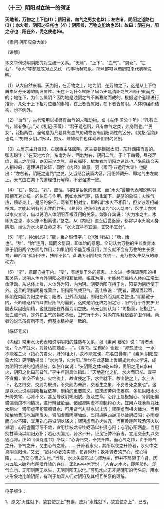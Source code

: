 ### （十三）阴阳对立统一的例证

**天地者，万物之上下也(1）；阴阳者，血气之男女也(2）；左右者，阴阳之道路也(3)；水火者，阴阳之征兆也（4）；阴阳者，万物之能始也(5)。故曰：阴在内，阳之守也；阳在外，阴之使也(6)。**

《素问·阴阳应象大论》

〔讲解〕

本文举例说明阴阳的对立统一关系。“天地”、“上下”、“血气”、“男女”、“左右”、“水火”等都是既对立又统一的事物和现象，所以都可以用阴阳来代表和说明。

（1）从大自然来看，天为阳，在万物之上，地为阴，在万物之下，这是从上下位置来区分天地的阴阳属性。天在上为什么属阳？因为天是清阳之气不断积聚而成的；地在下，为什么属阴？因为地是浊阴之气不断积聚而成的。根据这个道理进行推衍，凡处于上下相对位置的事物，在上者皆属阳，在下者皆属阴。人体的组织结构，也不例外。

（2）“血气”，古代常用以指具有血气的人和动物。如《左传·昭公十年》：“凡有血气，皆有争心。”又《礼记·玉藻》：“君子远庖厨，凡有血气之类，弗身践也。”“男女”，泛指两性。全句意为凡是具有血气的动物皆有阴阳两性的区分。《灵枢·官能》也说：“男阳女阴。”所以，男女、雌雄两性也体现着阴阳的区别。

（3）左居东主升属阳，右居西主降属阴，这主要是根据太阳，东升西降而言的。张志聪注：“在天地六合，东南为左，西北为右，阴阳二气，于上下四旁，昼夜环绕，而人之阴阳，亦因天地之气，昼夜循环，故左右为阴阳之道路也。”张氏结合天人相应的，道理进行论证，颇合《内经》旨意。另《素问·五运行大论》也提出：“左右者，阴阳之道路”之说，又当结合该篇内容，用阳降阴升、即地气由左向上，天气由右向下的道理进行解释，不必强求一致。

（4）“征”，象征。“兆”，应验。阴阳是抽象的概念，而“水火”最能代表和说明阴阳相互对立统一的性质与作用，例如水性气寒，质重润下，是阴的象征；火性气热，质轻炎上，是阳的象征。两者互相对立，即所谓“水火不相容”，但又必须相辅相成，才能起到有利无弊的作用，《易传》称阴阳协调为“水火既济”，医学上亦常以水火立论，借以说明人体阴阳互根互用的关系。如张介宾说：“火为水之主，水即火之源，水火原不相离也。”总之，从《内经》直至后世医家，都常以水火喻人身阴阳，而认为水火是立命之本，“水火宜平不宜偏，宜交不宜分”。

（5）“能”，孙治让说：“能，胎之假借字。”《尔雅·释诂》：“胎，始也”。“胎”、“始”连用，属同义复词，即本始的意思。全句认为万物的生长发育本源于阴阳两个方面的作用，如果阴阻不能互根互用，那么就不会有万物的生长发育，即所谓“孤阴不生，独阳不长”。此说明阴阳的对立统一，是万物发生发展的原动力。

（6）“守”，意即守持于内。“使”，有运使于外的意思。上文进一步强调阴阳的相互关系，说明人体内外阴阳必须相互依赖，相互为用，才能共同维持人体的正常生命活动、从总体上看，人体外为阳，内为阴。阴要为阳守持于内，阳要为阴运使于外。这里的阴指阴精或营血，阳指阳气或卫气。高士宗说：“阴者，藏精而起亟，即阴在内而为阳之守也；阳者，卫外而为固，即阳在外而为阴之使也。”阴精藏于内，不断输送精气以供应阳气的需要，这就是阴在内为阳之守；阳气行于外要护卫肌表以固密阴精，这就是阳在外而为阴之使。马元台则认为：“阴指营，阳指卫”。营血藏于内，是外在卫气的物质基础，卫气行于外，对内在阴精起着护卫作用。两者的说法虽有所不同，但基本精神是一致的。

〔临证意义〕

《内经》常用水火代表和说明阴阳的性质与关系，如《素问·痿论》说：“肾者水也，今水不胜火，则骨枯而髓虚……”。《素问。逆调论》也说：“肾孤脏也，一水不能胜二火（指心的君火，肝的相火），故不能冻傈，病名曰骨痹。”《素问·阴阳应象大论》更明确提出：“水为阴，火为阳。”后世在此基础上发展成为水火学说，成为阴阳学说的组成部分。如张介宾说：“夫阴阳之体曰乾曰坤，阴阳之用曰水曰火，阴阳之化曰形曰气。”李中梓则具体指出：“天地造化之机，水火而已矣。宜平不宜偏，宜交不宜分。火性炎上，故宜使之下，水性就下，故宜使之上，水上火下，名之曰交，交则为既济，不交则为未济，交者生之象，不交者死之象也”。这是以水火说明阴阳相互依存、制约的重要意义。临床虚劳内伤疾病，多见阴阳水火升降失常，心肾不交，甚至导致阴竭阳脱，危及生命。治疗上应根据心、肾阴阳偏盛偏衰的不同情况，进行辨证论治。诸如肾阴虚不能制约心火，宜用六味地黄丸壮水制火；肾阳虚不能蒸腾肾水，可用肾气丸引水以上济；肾阴虚而相火燔灼，当用知柏地黄汤以滋阴降火，肾阳虚而阴寒独盛，当用通脉四逆汤以破阴回阳；心阴虚而心火不降，宜用补心丹滋阴以降火；肾阴虚而心火独亢，当用黄连阿胶汤泻火以滋阴；心阳虚而浮阳不敛，宜用桂枝龙骨牡蛎汤以补摄心阳；心阴心阳两虚，当用炙甘草汤以阴阳双补；若心火偏亢，肾水不升，证见怔忡不寐者，宜用交泰丸以交通心肾。正如《慎斋遗书》所裁：“心肾相交，全凭升降。而心气之降，由于肾气之升，肾气之升，又由心气之降。……升降者水火，其所以使之升降者，水火中之真阴真阳也。”又云：“欲补心者须实肾，使肾得升；欲补肾者须宁心，使心得降，……乃交心肾之法也。”当然，水火失调虽以心肾为主，但并不局限于心肾，因为五脏六腑均有阴阳升降的存在，正如李中梓所说：“人身之水火，即阴阳也，即气血也。无阳则阴无以生，无阴则阳无以化。”可见水火无非是阴阳的代名词，用水火形象地比喻阴阳，有利于加深人们对阴阳及其相互关系的理解。

------

电子版注：

1、原文“火性就下，故宜使之上”有误，应为“水性就下，故宜使之上”，已改。
